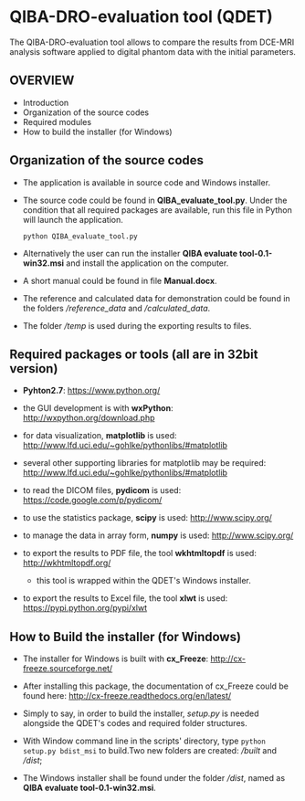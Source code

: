 
# QIBA-DRO-evaluation tool (QDET)

The QIBA-DRO-evaluation tool allows to compare the results from DCE-MRI analysis software applied to digital phantom data with the initial parameters.

OVERVIEW
----------

* Introduction
* Organization of the source codes
* Required modules
* How to build the installer (for Windows)

Organization of the source codes
----------

* The application is available in source code and Windows installer.
* The source code could be found in **QIBA_evaluate_tool.py**. Under the condition that all required packages are available, run this file in Python will launch the application.
    ```
    python QIBA_evaluate_tool.py
    ```

* Alternatively the user can run the installer **QIBA evaluate tool-0.1-win32.msi** and install the application on the computer.

* A short manual could be found in file **Manual.docx**. 

* The reference and calculated data for demonstration could be found in the folders */reference_data* and */calculated_data*. 

* The folder */temp* is used during the exporting results to files.


Required packages or tools (all are in 32bit version)
----------

* **Pyhton2.7**: https://www.python.org/

* the GUI development is with **wxPython**:  http://wxpython.org/download.php

* for data visualization, **matplotlib** is used: http://www.lfd.uci.edu/~gohlke/pythonlibs/#matplotlib

* several other supporting libraries for matplotlib may be required: http://www.lfd.uci.edu/~gohlke/pythonlibs/#matplotlib

* to read the DICOM files, **pydicom** is used: https://code.google.com/p/pydicom/

* to use the statistics package, **scipy** is used: http://www.scipy.org/

* to manage the data in array form, **numpy** is used: http://www.scipy.org/

* to export the results to PDF file, the tool **wkhtmltopdf** is used: http://wkhtmltopdf.org/
    * this tool is wrapped within the QDET's Windows installer.
	
* to export the results to Excel file, the tool **xlwt** is used: https://pypi.python.org/pypi/xlwt

How to Build the installer (for Windows) 
----------

* The installer for Windows is built with **cx_Freeze**: http://cx-freeze.sourceforge.net/

* After installing this package, the documentation of cx_Freeze could be found here: http://cx-freeze.readthedocs.org/en/latest/

* Simply to say, in order to build the installer, *setup.py* is needed alongside the QDET's codes and required folder structures.

* With Window command line in the scripts' directory, type 
    ```python setup.py bdist_msi```
to build.Two new folders are created: */built* and */dist*;

* The Windows installer shall be found under the folder */dist*, named as **QIBA evaluate tool-0.1-win32.msi**.
